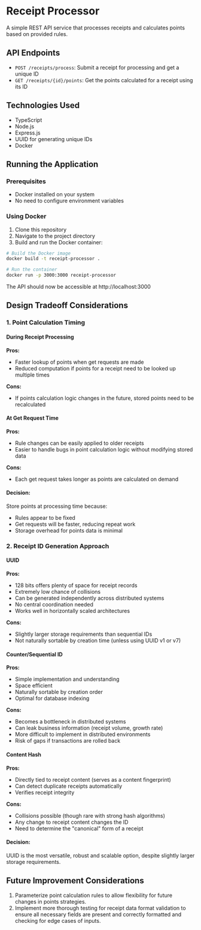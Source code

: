 # Receipt Processor

A simple REST API service that processes receipts and calculates points based on provided rules.

## API Endpoints

- `POST /receipts/process`: Submit a receipt for processing and get a unique ID
- `GET /receipts/{id}/points`: Get the points calculated for a receipt using its ID

## Technologies Used

- TypeScript
- Node.js
- Express.js
- UUID for generating unique IDs
- Docker

## Running the Application

### Prerequisites

- Docker installed on your system
- No need to configure environment variables

### Using Docker

1. Clone this repository
2. Navigate to the project directory
3. Build and run the Docker container:

```bash
# Build the Docker image
docker build -t receipt-processor .

# Run the container
docker run -p 3000:3000 receipt-processor
```

The API should now be accessible at http://localhost:3000

## Design Tradeoff Considerations

### 1. Point Calculation Timing

#### During Receipt Processing

**Pros:**

- Faster lookup of points when get requests are made
- Reduced computation if points for a receipt need to be looked up multiple times

**Cons:**

- If points calculation logic changes in the future, stored points need to be recalculated

#### At Get Request Time

**Pros:**

- Rule changes can be easily applied to older receipts
- Easier to handle bugs in point calculation logic without modifying stored data

**Cons:**

- Each get request takes longer as points are calculated on demand

#### Decision:

Store points at processing time because:

- Rules appear to be fixed
- Get requests will be faster, reducing repeat work
- Storage overhead for points data is minimal

### 2. Receipt ID Generation Approach

#### UUID

**Pros:**

- 128 bits offers plenty of space for receipt records
- Extremely low chance of collisions
- Can be generated independently across distributed systems
- No central coordination needed
- Works well in horizontally scaled architectures

**Cons:**

- Slightly larger storage requirements than sequential IDs
- Not naturally sortable by creation time (unless using UUID v1 or v7)

#### Counter/Sequential ID

**Pros:**

- Simple implementation and understanding
- Space efficient
- Naturally sortable by creation order
- Optimal for database indexing

**Cons:**

- Becomes a bottleneck in distributed systems
- Can leak business information (receipt volume, growth rate)
- More difficult to implement in distributed environments
- Risk of gaps if transactions are rolled back

#### Content Hash

**Pros:**

- Directly tied to receipt content (serves as a content fingerprint)
- Can detect duplicate receipts automatically
- Verifies receipt integrity

**Cons:**

- Collisions possible (though rare with strong hash algorithms)
- Any change to receipt content changes the ID
- Need to determine the "canonical" form of a receipt

#### Decision:

UUID is the most versatile, robust and scalable option, despite slightly larger storage requirements.

## Future Improvement Considerations

1. Parameterize point calculation rules to allow flexibility for future changes in points strategies.
2. Implement more thorough testing for receipt data format validation to ensure all necessary fields are present and correctly formatted and checking for edge cases of inputs.

